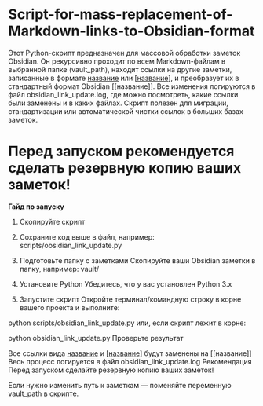 # Script-for-mass-replacement-of-Markdown-links-to-Obsidian-format
Этот Python-скрипт предназначен для массовой обработки заметок Obsidian. Он рекурсивно проходит по всем Markdown-файлам в выбранной папке (vault_path), находит ссылки на другие заметки, записанные в формате [название](путь/к/заметке.md) или [[название](путь/к/заметке.md)], и преобразует их в стандартный формат Obsidian [[название]].
Все изменения логируются в файл obsidian_link_update.log, где можно посмотреть, какие ссылки были заменены и в каких файлах.
Скрипт полезен для миграции, стандартизации или автоматической чистки ссылок в больших базах заметок.

# Перед запуском рекомендуется сделать резервную копию ваших заметок!
**Гайд по запуску**
1. Скопируйте скрипт
2. Сохраните код выше в файл, например:
scripts/obsidian_link_update.py

3. Подготовьте папку с заметками
Скопируйте ваши Obsidian заметки в папку, например:
vault/

4. Установите Python
Убедитесь, что у вас установлен Python 3.x
 

5. Запустите скрипт
Откройте терминал/командную строку в корне вашего проекта и выполните:


python scripts/obsidian_link_update.py
или, если скрипт лежит в корне:


python obsidian_link_update.py
Проверьте результат

Все ссылки вида [название](...md) и [[название](...md)] будут заменены на [[название]]
Весь процесс логируется в файл obsidian_link_update.log
Рекомендация
Перед запуском сделайте резервную копию ваших заметок!

Если нужно изменить путь к заметкам — поменяйте переменную vault_path в скрипте.
